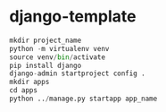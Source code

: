 # django-template

```python
mkdir project_name
python -m virtualenv venv
source venv/bin/activate
pip install django
django-admin startproject config .
mkdir apps
cd apps
python ../manage.py startapp app_name
```
